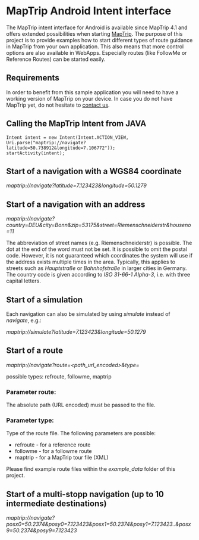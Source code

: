 # MapTrip Android Intent interface #

The MapTrip intent interface for Android is available since MapTrip 4.1 and offers extended possibilities when starting [MapTrip](https://maptrip.de). The purpose of this project is to provide examples how to start different types of route guidance in MapTrip from your own application.
This also means that more control options are also available in WebApps. Especially routes (like FollowMe or Reference Routes) can be started easily.

## Requirements ##

In order to benefit from this sample application you will need to have a working version of MapTrip on your device. In case you do not have MapTrip yet, do not hesitate to [contact us](https://www.infoware.de/en/contact-us/).

## Calling the MapTrip Intent from JAVA ##
```
Intent intent = new Intent(Intent.ACTION_VIEW, Uri.parse("maptrip://navigate?latitude=50.738912&longitude=7.106772"));
startActivity(intent);
```

## Start of a navigation with a WGS84 coordinate ##
*maptrip://navigate?latitude=7.123423&longitude=50.1279*
## Start of a navigation with an address ##
*maptrip://navigate?country=DEU&city=Bonn&zip=53175&street=Riemenschneiderstr&houseno=11*

The abbreviation of street names (e.g. Riemenschneiderstr) is possible. The dot at the end of the word must not be set. It is possible to omit the postal code. However, it is not guaranteed which coordinates the system will use if the address exists multiple times in the area. Typically, this applies to streets such as *Hauptstraße* or *Bahnhofstraße* in larger cities in Germany. The country code is given according to *ISO 31-66-1 Alpha-3*, i.e. with three capital letters.
## Start of a simulation ##
Each navigation can also be simulated by using *simulate* instead of *navigate*, e.g.:

*maptrip://simulate?latitude=7.123423&longitude=50.1279*
## Start of a route ##
*maptrip://navigate?route=<path_url_encoded>&type=*

possible types: refroute, followme, maptrip
### Parameter route: ###
The absolute path (URL encoded) must be passed to the file.
### Parameter type: ###
Type of the route file. The following parameters are possible:
-	refroute    -  for a reference route
-	followme   -  for a followme route
-	maptrip   -   for a MapTrip tour file (XML)

Please find example route files within the *example_data* folder of this project.
## Start of a multi-stopp navigation (up to 10 intermediate destinations) ##
*maptrip://navigate?posx0=50.2374&posy0=7.123423&posx1=50.2374&posy1=7.123423..&posx9=50.2374&posy9=7.123423*
